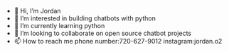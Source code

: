- 👋 Hi, I’m Jordan
- 👀 I’m interested in building chatbots with python
- 🌱 I’m currently learning python
- 💞️ I’m looking to collaborate on open source chatbot projects 
- 📫 How to reach me phone number:720-627-9012 instagram:jordan.o2


